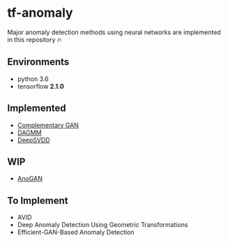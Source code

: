 # tf-anomaly
Major anomaly detection methods using neural networks are implemented in this repository :fire:

## Environments
* python 3.6
* tensorflow **2.1.0**

## Implemented
* [Complementary GAN](https://github.com/salty-vanilla/tf-anomaly/tree/master/impl/complementary_gan)
* [DAGMM](https://github.com/salty-vanilla/tf-anomaly/tree/master/impl/dagmm)
* [DeepSVDD](https://github.com/salty-vanilla/tf-anomaly/tree/master/impl/deep-svdd)

## WIP
* [AnoGAN](https://github.com/salty-vanilla/tf-anomaly/tree/master/impl/anogan)

## To Implement
* AVID
* Deep Anomaly Detection Using Geometric Transformations
* Efficient-GAN-Based Anomaly Detection
